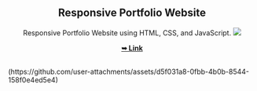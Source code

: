 <div align="center">
  

  <h2 align="center">Responsive Portfolio Website</h2>

  Responsive Portfolio Website using HTML, CSS, and JavaScript.
  <img src="(https://github.com/user-attachments/assets/d5f031a8-0fbb-4b0b-8544-158f0e4ed5e4)">


  <a href="(https://github.com/user-attachments/assets/d5f031a8-0fbb-4b0b-8544-158f0e4ed5e4)
"><strong>➥ Link</strong></a>

</div>

<br />
(https://github.com/user-attachments/assets/d5f031a8-0fbb-4b0b-8544-158f0e4ed5e4)
